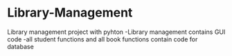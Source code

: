 # Library-Management
Library management project with pyhton
-Library management contains GUI code
-all student functions and all book functions contain code for database
